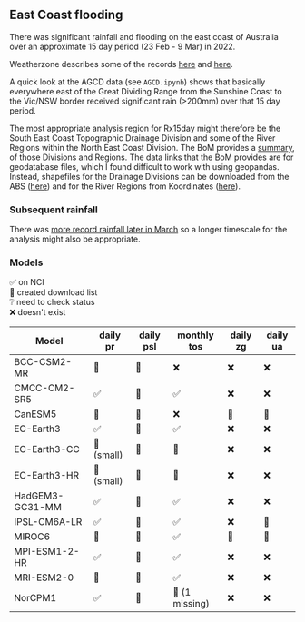 ## East Coast flooding

There was significant rainfall and flooding on the east coast of Australia
over an approximate 15 day period (23 Feb - 9 Mar) in 2022.

Weatherzone describes some of the records
[here](https://www.weatherzone.com.au/news/how-rare-was-this-rain-and-flooding-event/536508) and
[here](https://www.weatherzone.com.au/news/sydney-gradually-clearing-after-16-day-deluge/536560).

A quick look at the AGCD data (see `AGCD.ipynb`) shows that basically everywhere
east of the Great Dividing Range from the Sunshine Coast to the Vic/NSW border
received significant rain (>200mm) over that 15 day period.

The most appropriate analysis region for Rx15day might therefore be
the South East Coast Topographic Drainage Division
and some of the River Regions within the North East Coast Division.
The BoM provides a [summary](http://www.bom.gov.au/water/about/riverBasinAuxNav.shtml),
of those Divisions and Regions.
The data links that the BoM provides are for geodatabase files,
which I found difficult to work with using geopandas.
Instead,
shapefiles for the Drainage Divisions can be downloaded from the ABS
([here](https://www.abs.gov.au/statistics/standards/australian-statistical-geography-standard-asgs-edition-3/jul2021-jun2026/access-and-downloads/digital-boundary-files)) and for the River Regions from Koordinates
([here](https://koordinates.com/layer/741-australias-river-basins-1997/)).

### Subsequent rainfall

There was [more record rainfall later in March](https://www.weatherzone.com.au/news/floodwater-rising-after-250-to-350mm-hits-qld-and-nsw-in-last-24-hours/536798)
so a longer timescale for the analysis might also be appropriate.

### Models

:white_check_mark: on NCI  
:black_square_button: created download list  
:grey_question: need to check status  
:x: doesn't exist  

| Model           | daily pr | daily psl | monthly tos |  daily zg |  daily ua |
| ---             | ---      | ---       | ---         | --        | --        |
| BCC-CSM2-MR     | :black_square_button: | :black_square_button:  | :x: | :x: | :x: |
| CMCC-CM2-SR5    | :white_check_mark: | :black_square_button: | :white_check_mark: | :x: | :x: |
| CanESM5         | :black_square_button: | :black_square_button: | :x: | :black_square_button: | :black_square_button: |
| EC-Earth3       | :white_check_mark: | :black_square_button: | :white_check_mark: | :x: | :x: |
| EC-Earth3-CC    | :black_square_button: (small) | :black_square_button: | :black_square_button: | :x: | :x: |
| EC-Earth3-HR    | :black_square_button: (small) | :black_square_button: | :black_square_button: | :x: | :x: |
| HadGEM3-GC31-MM | :white_check_mark: | :black_square_button: | :white_check_mark: | :x: | :x: |
| IPSL-CM6A-LR    | :white_check_mark: | :black_square_button: | :white_check_mark: | :x: | :black_square_button: |
| MIROC6          | :black_square_button: | :black_square_button: | :white_check_mark: | :black_square_button: | :black_square_button: |
| MPI-ESM1-2-HR   | :white_check_mark: | :black_square_button: | :white_check_mark: | :x: | :x: |
| MRI-ESM2-0      | :black_square_button: | :black_square_button: | :white_check_mark: | :x: | :x: |
| NorCPM1         | :white_check_mark: | :black_square_button: | :black_square_button: (1 missing) | :x: | :x: |
